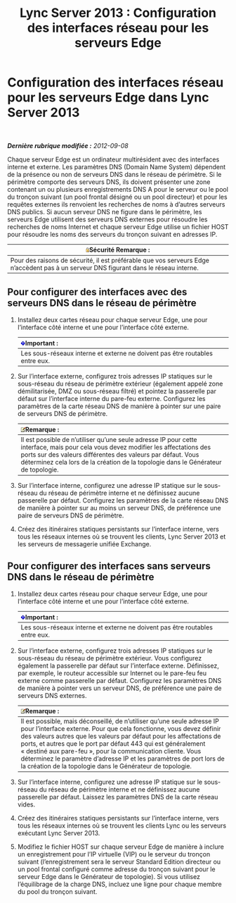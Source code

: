 ﻿---
title: 'Lync Server 2013 : Configuration des interfaces réseau pour les serveurs Edge'
TOCTitle: Configuration des interfaces réseau pour les serveurs Edge
ms:assetid: b0aecdf6-4ae2-46f6-b9b6-948bfc3df11e
ms:mtpsurl: https://technet.microsoft.com/fr-fr/library/Gg412847(v=OCS.15)
ms:contentKeyID: 49298535
ms.date: 05/20/2016
mtps_version: v=OCS.15
ms.translationtype: HT
---

# Configuration des interfaces réseau pour les serveurs Edge dans Lync Server 2013

 

_**Dernière rubrique modifiée :** 2012-09-08_

Chaque serveur Edge est un ordinateur multirésident avec des interfaces interne et externe. Les paramètres DNS (Domain Name System) dépendent de la présence ou non de serveurs DNS dans le réseau de périmètre. Si le périmètre comporte des serveurs DNS, ils doivent présenter une zone contenant un ou plusieurs enregistrements DNS A pour le serveur ou le pool du tronçon suivant (un pool frontal désigné ou un pool directeur) et pour les requêtes externes ils renvoient les recherches de noms à d’autres serveurs DNS publics. Si aucun serveur DNS ne figure dans le périmètre, les serveurs Edge utilisent des serveurs DNS externes pour résoudre les recherches de noms Internet et chaque serveur Edge utilise un fichier HOST pour résoudre les noms des serveurs du tronçon suivant en adresses IP.

<table>
<thead>
<tr class="header">
<th><img src="images/Gg398321.security(OCS.15).gif" title="security" alt="security" />Sécurité Remarque :</th>
</tr>
</thead>
<tbody>
<tr class="odd">
<td>Pour des raisons de sécurité, il est préférable que vos serveurs Edge n’accèdent pas à un serveur DNS figurant dans le réseau interne.</td>
</tr>
</tbody>
</table>


## Pour configurer des interfaces avec des serveurs DNS dans le réseau de périmètre

1.  Installez deux cartes réseau pour chaque serveur Edge, une pour l’interface côté interne et une pour l’interface côté externe.
    
    <table>
    <thead>
    <tr class="header">
    <th><img src="images/Gg425917.important(OCS.15).gif" title="important" alt="important" />Important :</th>
    </tr>
    </thead>
    <tbody>
    <tr class="odd">
    <td>Les sous-réseaux interne et externe ne doivent pas être routables entre eux.</td>
    </tr>
    </tbody>
    </table>


2.  Sur l’interface externe, configurez trois adresses IP statiques sur le sous-réseau du réseau de périmètre extérieur (également appelé zone démilitarisée, DMZ ou sous-réseau filtré) et pointez la passerelle par défaut sur l’interface interne du pare-feu externe. Configurez les paramètres de la carte réseau DNS de manière à pointer sur une paire de serveurs DNS de périmètre.
    
    <table>
    <thead>
    <tr class="header">
    <th><img src="images/Gg398920.note(OCS.15).gif" title="note" alt="note" />Remarque :</th>
    </tr>
    </thead>
    <tbody>
    <tr class="odd">
    <td>Il est possible de n’utiliser qu’une seule adresse IP pour cette interface, mais pour cela vous devez modifier les affectations des ports sur des valeurs différentes des valeurs par défaut. Vous déterminez cela lors de la création de la topologie dans le Générateur de topologie.</td>
    </tr>
    </tbody>
    </table>


3.  Sur l’interface interne, configurez une adresse IP statique sur le sous-réseau du réseau de périmètre interne et ne définissez aucune passerelle par défaut. Configurez les paramètres de la carte réseau DNS de manière à pointer sur au moins un serveur DNS, de préférence une paire de serveurs DNS de périmètre.

4.  Créez des itinéraires statiques persistants sur l’interface interne, vers tous les réseaux internes où se trouvent les clients, Lync Server 2013 et les serveurs de messagerie unifiée Exchange.

## Pour configurer des interfaces sans serveurs DNS dans le réseau de périmètre

1.  Installez deux cartes réseau pour chaque serveur Edge, une pour l’interface côté interne et une pour l’interface côté externe.
    
    <table>
    <thead>
    <tr class="header">
    <th><img src="images/Gg425917.important(OCS.15).gif" title="important" alt="important" />Important :</th>
    </tr>
    </thead>
    <tbody>
    <tr class="odd">
    <td>Les sous-réseaux interne et externe ne doivent pas être routables entre eux.</td>
    </tr>
    </tbody>
    </table>


2.  Sur l’interface externe, configurez trois adresses IP statiques sur le sous-réseau du réseau de périmètre extérieur. Vous configurez également la passerelle par défaut sur l’interface externe. Définissez, par exemple, le routeur accessible sur Internet ou le pare-feu feu externe comme passerelle par défaut. Configurez les paramètres DNS de manière à pointer vers un serveur DNS, de préférence une paire de serveurs DNS externes.
    
    <table>
    <thead>
    <tr class="header">
    <th><img src="images/Gg398920.note(OCS.15).gif" title="note" alt="note" />Remarque :</th>
    </tr>
    </thead>
    <tbody>
    <tr class="odd">
    <td>Il est possible, mais déconseillé, de n’utiliser qu’une seule adresse IP pour l’interface externe. Pour que cela fonctionne, vous devez définir des valeurs autres que les valeurs par défaut pour les affectations de ports, et autres que le port par défaut 443 qui est généralement « destiné aux pare-feu », pour la communication cliente. Vous déterminez le paramètre d’adresse IP et les paramètres de port lors de la création de la topologie dans le Générateur de topologie.</td>
    </tr>
    </tbody>
    </table>


3.  Sur l’interface interne, configurez une adresse IP statique sur le sous-réseau du réseau de périmètre interne et ne définissez aucune passerelle par défaut. Laissez les paramètres DNS de la carte réseau vides.

4.  Créez des itinéraires statiques persistants sur l’interface interne, vers tous les réseaux internes où se trouvent les clients Lync ou les serveurs exécutant Lync Server 2013.

5.  Modifiez le fichier HOST sur chaque serveur Edge de manière à inclure un enregistrement pour l’IP virtuelle (VIP) ou le serveur du tronçon suivant (l’enregistrement sera le serveur Standard Edition directeur ou un pool frontal configuré comme adresse du tronçon suivant pour le serveur Edge dans le Générateur de topologie). Si vous utilisez l’équilibrage de la charge DNS, incluez une ligne pour chaque membre du pool du tronçon suivant.

